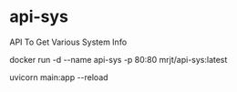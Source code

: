 # api-sys
API To Get Various System Info

docker run -d --name api-sys -p 80:80 mrjt/api-sys:latest

uvicorn main:app --reload